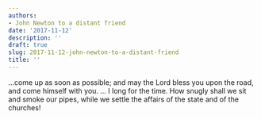 ```yaml
---
authors:
- John Newton to a distant friend
date: '2017-11-12'
description: ''
draft: true
slug: 2017-11-12-john-newton-to-a-distant-friend
title: ''
---
```

...come up as soon as possible; and may the Lord bless you upon the road, and come himself with you. ... I long for the time. How snugly shall we sit and smoke our pipes, while we settle the affairs of the state and of the churches!



